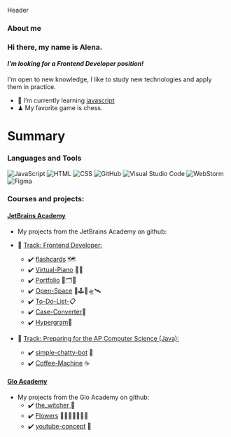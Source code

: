Header

### About me

### Hi there, my name is Alena.

#### _I’m looking for a Frontend Developer position!_

I'm open to new knowledge,
I like to study new technologies
and apply them in practice.

- 🌱 I’m currently learning [javascript](https://learn.javascript.ru/)
- ♟ My favorite game is chess.

# Summary

### Languages and Tools

![JavaScript](https://img.shields.io/badge/-Java_Script-mediumblue?style=for-the-badge&logo=JavaScript)
![HTML](https://img.shields.io/badge/-HTML-mediumblue?style=for-the-badge&logo=HTML5)
![CSS](https://img.shields.io/badge/-CSS-mediumblue?style=for-the-badge&logoColor=4f88db&logo=CSS3)
![GitHub](https://img.shields.io/badge/-GitHub-mediumblue?style=for-the-badge&logo=GitHub)
![Visual Studio Code](https://img.shields.io/badge/-Visual_Studio_Code-mediumblue?style=for-the-badge&logoColor=4f88db&logo=VisualStudioCode)
![WebStorm](https://img.shields.io/badge/-WebStorm-mediumblue?style=for-the-badge&logoColor=black&logo=WebStorm)
![Figma](https://img.shields.io/badge/-Figma-mediumblue?style=for-the-badge&logo=Figma)

### Courses and projects:

#### [JetBrains Academy](https://hyperskill.org/profile/3929743)

- My projects from the JetBrains Academy on github:

- :large_blue_diamond: [Track: Frontend Developer:](https://hyperskill.org/tracks/5)
  - :heavy_check_mark: [flashcards](https://github.com/Alena2020/flashcards) 🗺
  - :heavy_check_mark: [Virtual-Piano](https://github.com/Alena2020/Virtual-Piano) 🎹🎼
  - :heavy_check_mark: [Portfolio](https://github.com/Alena2020/Portfolio) 🧰🗂🌌
  - :heavy_check_mark: [Open-Space](https://github.com/Alena2020/Open-Space) 🌌🕹🚀🛸🛰
  - :heavy_check_mark: [To-Do-List-](https://github.com/Alena2020/To-Do-List-)📋
  - :heavy_check_mark: [Case-Converter](https://github.com/Alena2020/Case-Converter)📁
  - :heavy_check_mark: [Hypergram](https://github.com/Alena2020/Hypergram)🎨
- :large_blue_diamond: [Track: Preparing for the AP Computer Science (Java):](https://hyperskill.org/tracks/8)
  - :heavy_check_mark: [simple-chatty-bot](https://github.com/Alena2020/simple-chatty-bot) 🤖
  - :heavy_check_mark: [Coffee-Machine](https://github.com/Alena2020/Coffee-Machine) ☕️

#### [Glo Academy](https://glo.academy/)

- My projects from the Glo Academy on github:
  - :heavy_check_mark: [the_witcher ](https://github.com/Alena2020/the_witcher) 🐺
  - :heavy_check_mark: [Flowers](https://github.com/Alena2020/Flowers) 💐🌷🌹🌺🌸🌼🌻
  - :heavy_check_mark: [youtube-concept](https://github.com/Alena2020/youtube-concept) 📒

<!--
**Alena2020/Alena2020** is a ✨ _special_ ✨ repository because its `README.md` (this file) appears on your GitHub profile.
Follow me:
Books:
Libraries and Frameworks:

:white_check_mark: Это уже сделано
:negative_squared_cross_mark: Я не буду это делать
:black_square_button: делать или не делать, вот в чем вопрос?


Here are some ideas to get you started:

- 🔭 I’m currently working on ...
- 🌱 I’m currently learning ...
- 👯 I’m looking to collaborate on ...
- 🤔 I’m looking for help with ...
- 💬 Ask me about ...
- 📫 How to reach me: ...
- 😄 Pronouns: ...
- ⚡ Fun fact: ...

-->
